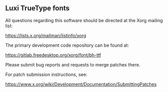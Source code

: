 Luxi TrueType fonts
-------------------

All questions regarding this software should be directed at the
Xorg mailing list:

  https://lists.x.org/mailman/listinfo/xorg

The primary development code repository can be found at:

  https://gitlab.freedesktop.org/xorg/font/bh-ttf

Please submit bug reports and requests to merge patches there.

For patch submission instructions, see:

  https://www.x.org/wiki/Development/Documentation/SubmittingPatches

